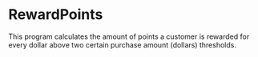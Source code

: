 # RewardPoints
This program calculates the amount of points a customer is rewarded for every dollar above two certain purchase amount (dollars) thresholds.
